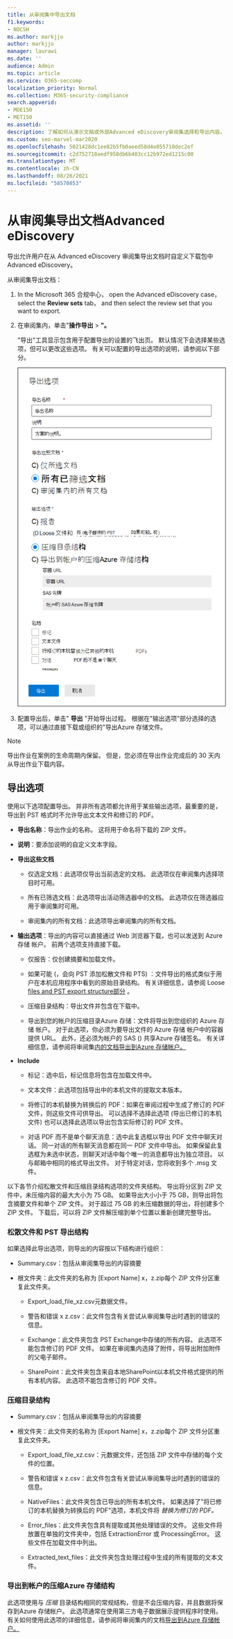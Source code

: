 ```yaml
---
title: 从审阅集中导出文档
f1.keywords:
- NOCSH
ms.author: markjjo
author: markjjo
manager: laurawi
ms.date: ''
audience: Admin
ms.topic: article
ms.service: O365-seccomp
localization_priority: Normal
ms.collection: M365-security-compliance
search.appverid:
- MOE150
- MET150
ms.assetid: ''
description: 了解如何从演示文稿或外部Advanced eDiscovery审阅集选择和导出内容。
ms.custom: seo-marvel-mar2020
ms.openlocfilehash: 5021428dc1ee82b5fb0aeed58d4e055710dec2ef
ms.sourcegitcommit: c2d752718aedf958db6b403cc12b972ed1215c00
ms.translationtype: MT
ms.contentlocale: zh-CN
ms.lasthandoff: 08/26/2021
ms.locfileid: "58570853"
---
```

# <a name="export-documents-from-a-review-set-in-advanced-ediscovery"></a>从审阅集导出文档Advanced eDiscovery

导出允许用户在从 Advanced eDiscovery 审阅集导出文档时自定义下载包中Advanced eDiscovery。

从审阅集导出文档：

1. In the Microsoft 365 合规中心， open the Advanced eDiscovery case， select the **Review sets** tab， and then select the review set that you want to export.

2. 在审阅集内，单击"**操作导出**  >  **"。**

   "导出"工具显示包含用于配置导出的设置的飞出页。 默认情况下会选择某些选项，但可以更改这些选项。 有关可以配置的导出选项的说明，请参阅以下部分。

   ![用于从审阅集导出项目的配置选项。](../media/bcfc72c7-4a01-4697-9e16-2965b7f04fdb.png)

3. 配置导出后，单击" **导出** "开始导出过程。 根据在"输出选项"部分选择的选项，可以通过直接下载或组织的"导出Azure 存储文件。

> [!NOTE]
> 导出作业在案例的生命周期内保留。 但是，您必须在导出作业完成后的 30 天内从导出作业下载内容。

## <a name="export-options"></a>导出选项

使用以下选项配置导出。 并非所有选项都允许用于某些输出选项，最重要的是，导出到 PST 格式时不允许导出文本文件和修订的 PDF。

- **导出名称**：导出作业的名称。 这将用于命名将下载的 ZIP 文件。

- **说明**：要添加说明的自定义文本字段。

- **导出这些文档**

  - 仅选定文档：此选项仅导出当前选定的文档。 此选项仅在审阅集内选择项目时可用。
  
  - 所有已筛选文档：此选项导出活动筛选器中的文档。 此选项仅在筛选器应用于审阅集时可用。
  
  - 审阅集内的所有文档：此选项导出审阅集内的所有文档。

- **输出选项**：导出的内容可以直接通过 Web 浏览器下载，也可以发送到 Azure 存储 帐户。 前两个选项支持直接下载。
  
  - 仅报告：仅创建摘要和加载文件。
  
  - 如果可能 (，会向 PST 添加松散文件和 PTS) ：文件导出的格式类似于用户在本机应用程序中看到的原始目录结构。  有关详细信息，请参阅 Loose [files and PST export structure部分](#loose-files-and-pst-export-structure) 。
  
  - 压缩目录结构：导出文件并包含在下载中。
  
  - 导出到您的帐户的压缩目录Azure 存储：文件将导出到您组织的 Azure 存储 帐户。 对于此选项，你必须为要导出文件的 Azure 存储 帐户中的容器提供 URL。 此外，还必须为帐户的 SAS () 共享Azure 存储签名。 有关详细信息，请参阅将审阅集[内的文档导出到Azure 存储帐户。](download-export-jobs.md)

- **Include**
  
  - 标记：选中后，标记信息将包含在加载文件中。
  
  - 文本文件：此选项包括导出中的本机文件的提取文本版本。
  
  - 将修订的本机替换为转换后的 PDF：如果在审阅过程中生成了修订的 PDF 文件，则这些文件可供导出。 可以选择不选择此选项 (导出已修订的本机文件) 也可以选择此选项以导出包含实际修订的 PDF 文件。

  - 对话 PDF 而不是单个聊天消息：选中此复选框以导出 PDF 文件中聊天对话。 同一对话的所有聊天消息都在同一 PDF 文件中导出。 如果保留此复选框为未选中状态，则聊天对话中每个唯一的消息都导出为独立项目。 以与邮箱中相同的格式导出文件。 对于特定对话，您将收到多个 .msg 文件。

以下各节介绍松散文件和压缩目录结构选项的文件夹结构。 导出将分区到 ZIP 文件中，未压缩内容的最大大小为 75 GB。 如果导出大小小于 75 GB，则导出将包含摘要文件和单个 ZIP 文件。 对于超过 75 GB 的未压缩数据的导出，将创建多个 ZIP 文件。 下载后，可以将 ZIP 文件解压缩到单个位置以重新创建完整导出。

### <a name="loose-files-and-pst-export-structure"></a>松散文件和 PST 导出结构

如果选择此导出选项，则导出的内容按以下结构进行组织：

- Summary.csv：包括从审阅集导出的内容摘要

- 根文件夹：此文件夹的名称为 [Export Name] x，z.zip每个 ZIP 文件分区重复此文件夹。
  
  - Export_load_file_xz.csv元数据文件。
  
  - 警告和错误 x z.csv：此文件包含有关尝试从审阅集导出时遇到的错误的信息。
  
  - Exchange：此文件夹包含 PST Exchange中存储的所有内容。 此选项不能包含修订的 PDF 文件。 如果在审阅集内选择了附件，将导出附加附件的父电子邮件。
  
  - SharePoint：此文件夹包含来自本地SharePoint以本机文件格式提供的所有本机内容。 此选项不能包含修订的 PDF 文件。

### <a name="condensed-directory-structure"></a>压缩目录结构

- Summary.csv：包括从审阅集导出的内容摘要

- 根文件夹：此文件夹的名称为 [Export Name] x，z.zip每个 ZIP 文件分区重复此文件夹。
  
  - Export_load_file_xz.csv：元数据文件，还包括 ZIP 文件中存储的每个文件的位置。
  
  - 警告和错误 x z.csv：此文件包含有关尝试从审阅集导出时遇到的错误的信息。

  - NativeFiles：此文件夹包含已导出的所有本机文件。 如果选择了"将已修订的本机替换为转换后的 PDF"选项，本机文件将 *替换为修订的 PDF。*
  
  - Error_files：此文件夹包含具有提取或其他处理错误的文件。 这些文件将放置在单独的文件夹中，包括 ExtractionError 或 ProcessingError。 这些文件在加载文件中列出。

  - Extracted_text_files：此文件夹包含处理过程中生成的所有提取的文本文件。

### <a name="condensed-directory-structure-exported-to-your-azure-storage-account"></a>导出到帐户的压缩Azure 存储结构

此选项使用与 *压缩* 目录结构相同的常规结构，但是不会压缩内容，并且数据将保存到Azure 存储帐户。 此选项通常在使用第三方电子数据展示提供程序时使用。 有关如何使用此选项的详细信息，请参阅将审阅集内的文档[导出到Azure 存储帐户。](download-export-jobs.md)
